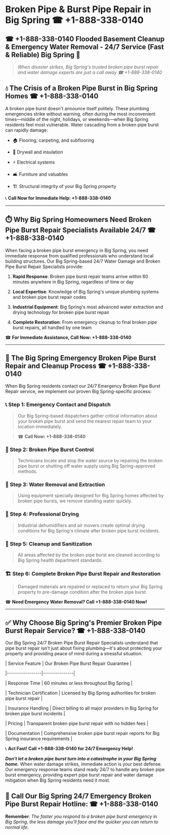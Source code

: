 # Broken Pipe & Burst Pipe Repair in Big Spring ☎ +1-888-338-0140  
## ☎ +1-888-338-0140 Flooded Basement Cleanup & Emergency Water Removal - 24/7 Service (Fast & Reliable) Big Spring 🚨  

> *When disaster strikes, Big Spring's trusted broken pipe burst repair and water damage experts are just a call away ☎ +1-888-338-0140*  

## 💧 The Crisis of a Broken Pipe Burst in Big Spring Homes ☎ +1-888-338-0140  

A broken pipe burst doesn't announce itself politely. These plumbing emergencies strike without warning, often during the most inconvenient times—middle of the night, holidays, or weekends—when Big Spring residents feel most vulnerable. Water cascading from a broken pipe burst can rapidly damage:  

* 🏠 Flooring, carpeting, and subflooring  
* 🧱 Drywall and insulation  
* ⚡ Electrical systems  
* 🛋️ Furniture and valuables  
* 🏗️ Structural integrity of your Big Spring property  

📞 **Call Now for Immediate Help: +1-888-338-0140**  

---  

## ⏱️ Why Big Spring Homeowners Need Broken Pipe Burst Repair Specialists Available 24/7 ☎ +1-888-338-0140  

When facing a broken pipe burst emergency in Big Spring, you need immediate response from qualified professionals who understand local building structures. Our Big Spring-based 24/7 Water Damage and Broken Pipe Burst Repair Specialists provide:  

1. **Rapid Response**: Broken pipe burst repair teams arrive within 60 minutes anywhere in Big Spring, regardless of time or day  
2. **Local Expertise**: Knowledge of Big Spring's unique plumbing systems and broken pipe burst repair codes  
3. **Industrial Equipment**: Big Spring's most advanced water extraction and drying technology for broken pipe burst repair  
4. **Complete Restoration**: From emergency cleanup to final broken pipe burst repairs, all handled by one team  

☎ **For Immediate Assistance, Call Now: +1-888-338-0140**  

---  

## 🔧 The Big Spring Emergency Broken Pipe Burst Repair and Cleanup Process ☎ +1-888-338-0140  

When Big Spring residents contact our 24/7 Emergency Broken Pipe Burst Repair service, we implement our proven Big Spring-specific process:  

### 📞 Step 1: Emergency Contact and Dispatch  
> Our Big Spring-based dispatchers gather critical information about your broken pipe burst and send the nearest repair team to your location immediately.  
> ☎ **Call Now: +1-888-338-0140**  

### 🚿 Step 2: Broken Pipe Burst Control  
> Technicians locate and stop the water source by repairing the broken pipe burst or shutting off water supply using Big Spring-approved methods.  

### 🌊 Step 3: Water Removal and Extraction  
> Using equipment specially designed for Big Spring homes affected by broken pipe bursts, we remove standing water quickly.  

### 💨 Step 4: Professional Drying  
> Industrial dehumidifiers and air movers create optimal drying conditions for Big Spring's climate after broken pipe burst incidents.  

### 🧼 Step 5: Cleanup and Sanitization  
> All areas affected by the broken pipe burst are cleaned according to Big Spring health department standards.  

### 🏗️ Step 6: Complete Broken Pipe Burst Repair and Restoration  
> Damaged materials are repaired or replaced to return your Big Spring property to pre-damage condition after the broken pipe burst.  

☎ **Need Emergency Water Removal? Call +1-888-338-0140 Now!**  

---  

## ✅ Why Choose Big Spring's Premier Broken Pipe Burst Repair Service? ☎ +1-888-338-0140  

Our Big Spring 24/7 Broken Pipe Burst Repair Specialists understand that pipe burst repair isn't just about fixing plumbing—it's about protecting your property and providing peace of mind during a stressful situation.  

| Service Feature | Our Broken Pipe Burst Repair Guarantee |  
|-----------------|---------------|  
| Response Time | 60 minutes or less throughout Big Spring |  
| Technician Certification | Licensed by Big Spring authorities for broken pipe burst repair |  
| Insurance Handling | Direct billing to all major providers in Big Spring for broken pipe burst incidents |  
| Pricing | Transparent broken pipe burst repair with no hidden fees |  
| Documentation | Comprehensive broken pipe burst repair reports for Big Spring insurance requirements |  

📞 **Act Fast! Call +1-888-338-0140 for 24/7 Emergency Help!**  

***Don't let a broken pipe burst turn into a catastrophe in your Big Spring home.*** When water damage strikes, immediate action is your best defense. Our emergency response teams stand ready 24/7 to handle any broken pipe burst emergency, providing expert pipe burst repair and water damage mitigation when Big Spring residents need it most.  

## 📱 Call Our Big Spring 24/7 Emergency Broken Pipe Burst Repair Hotline: ☎ +1-888-338-0140  

**Remember**: *The faster you respond to a broken pipe burst emergency in Big Spring, the less damage you'll face and the quicker you can return to normal life.*